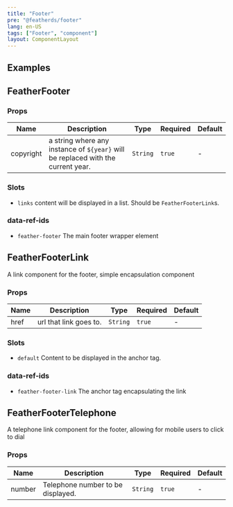 ```yaml
---
title: "Footer"
pre: "@featherds/footer"
lang: en-US
tags: ["Footer", "component"]
layout: ComponentLayout
---
```


## Examples

<Footer-Examples />

## FeatherFooter

### Props

| Name      | Description                                                                      | Type     | Required | Default |
| --------- | -------------------------------------------------------------------------------- | -------- | -------- | ------- |
| copyright | a string where any instance of `${year}` will be replaced with the current year. | `String` | `true`   | -       |

### Slots

- `links` content will be displayed in a list. Should be `FeatherFooterLink`s.

### data-ref-ids

- `feather-footer` The main footer wrapper element

## FeatherFooterLink

A link component for the footer, simple encapsulation component

### Props

| Name | Description            | Type     | Required | Default |
| ---- | ---------------------- | -------- | -------- | ------- |
| href | url that link goes to. | `String` | `true`   | -       |

### Slots

- `default` Content to be displayed in the anchor tag.

### data-ref-ids

- `feather-footer-link` The anchor tag encapsulating the link

## FeatherFooterTelephone

A telephone link component for the footer, allowing for mobile users to click to dial

### Props

| Name   | Description                       | Type     | Required | Default |
| ------ | --------------------------------- | -------- | -------- | ------- |
| number | Telephone number to be displayed. | `String` | `true`   | -       |
